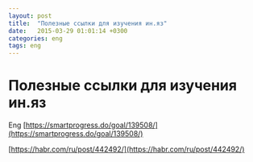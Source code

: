```yaml
---
layout: post
title:  "Полезные ссылки для изучения ин.яз"
date:   2015-03-29 01:01:14 +0300
categories: eng
tags: eng
---
```


# Полезные ссылки для изучения ин.яз

Eng
[https://smartprogress.do/goal/139508/](https://smartprogress.do/goal/139508/)

[https://habr.com/ru/post/442492/](https://habr.com/ru/post/442492/)


